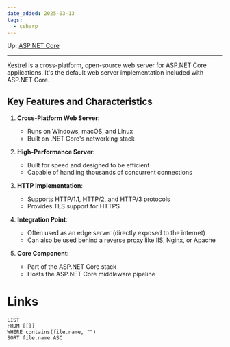 ```yaml
---
date_added: 2025-03-13
tags:
  - csharp
---
```

Up: [ASP.NET Core](ASP.NET%20Core.md)
___
 Kestrel is a cross-platform, open-source web server for ASP.NET Core applications. It's the default web server implementation included with ASP.NET Core.

## Key Features and Characteristics

1. **Cross-Platform Web Server**:
    
    - Runs on Windows, macOS, and Linux
    - Built on .NET Core's networking stack
2. **High-Performance Server**:
    
    - Built for speed and designed to be efficient
    - Capable of handling thousands of concurrent connections
3. **HTTP Implementation**:
    
    - Supports HTTP/1.1, HTTP/2, and HTTP/3 protocols
    - Provides TLS support for HTTPS
4. **Integration Point**:
    
    - Often used as an edge server (directly exposed to the internet)
    - Can also be used behind a reverse proxy like IIS, Nginx, or Apache
5. **Core Component**:
    
    - Part of the ASP.NET Core stack
    - Hosts the ASP.NET Core middleware pipeline
# Links
```dataview
LIST
FROM [[]]
WHERE contains(file.name, "")
SORT file.name ASC
```
